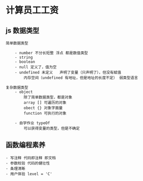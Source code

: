 # 计算员工工资




## js 数据类型
    简单数据类型

        - number 不分长短整 浮点 都是数值类型
        - string
        - boolean    
        - null 定义了，值为空   
        - undefined 未定义   声明了变量（只声明了），但没有赋值
            内存空间（undefined 有地址，但是地址的长度不定） 弱类型语言

    复杂数据类型
        - object
            除了简单数据类型，都是对象
            array [] 可遍历的对象
            obect {} 对象字面量
            function 可执行的对象 

        - 自学作业 typeOf
            可以获得变量的类型，但是不确定  


## 函数编程素养
    - 写注释 代码即注释 即文档
    - 参数校验 代码的健壮性
    - 条理清晰
    - 用户体验 level = 'C'